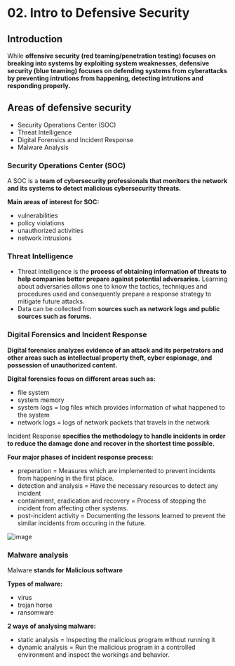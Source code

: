 # 02. Intro to Defensive Security

## Introduction
While **offensive security (red teaming/penetration testing) focuses on breaking into systems by exploiting system weaknesses**, **defensive security (blue teaming) focuses on defending systems from cyberattacks by preventing intrutions from happening, detecting intrutions and responding properly.**

## Areas of defensive security
- Security Operations Center (SOC)
- Threat Intelligence
- Digital Forensics and Incident Response
- Malware Analysis

### Security Operations Center (SOC)
A SOC is a **team of cybersecurity professionals that monitors the network and its systems to detect malicious cybersecurity threats.**

**Main areas of interest for SOC:**
- vulnerabilities
- policy violations
- unauthorized activities
- network intrusions

### Threat Intelligence
- Threat intelligence is the **process of obtaining information of threats to help companies better prepare against potential adversaries.** Learning about adversaries allows one to know the tactics, techniques and procedures used and consequently prepare a response strategy to mitigate future attacks.
- Data can be collected from **sources such as network logs and public sources such as forums.**

### Digital Forensics and Incident Response
**Digital forensics analyzes evidence of an attack and its perpetrators and other areas such as intellectual property theft, cyber espionage, and possession of unauthorized content.**

**Digital forensics focus on different areas such as:**
- file system
- system memory
- system logs = log files which provides information of what happened to the system
- network logs = logs of network packets that travels in the network

Incident Response **specifies the methodology to handle incidents in order to reduce the damage done and recover in the shortest time possible.**

**Four major phases of incident response process:**
- preperation = Measures which are implemented to prevent incidents from happening in the first place.
- detection and analysis = Have the necessary resources to detect any incident
- containment, eradication and recovery = Process of stopping the incident from affecting other systems.
- post-incident activity = Documenting the lessons learned to prevent the similar incidents from occuring in the future.

![image](https://github.com/Fong20/Learning-repository/assets/150316121/965f6d16-3d02-4b78-9ff3-0c0937baf411)

### Malware analysis
Malware **stands for Malicious software**

**Types of malware:**
- virus
- trojan horse
- ransomware

**2 ways of analysing malware:**
- static analysis = Inspecting the malicious program without running it
- dynamic analysis = Run the malicious program in a controlled environment and inspect the workings and behavior.
